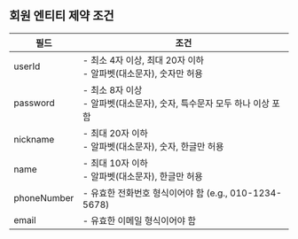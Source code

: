 ## 회원 엔티티 제약 조건

| 필드        | 조건                                              |
|-------------|-------------------------------------------------|
| userId      | - 최소 4자 이상, 최대 20자 이하<br>- 알파벳(대소문자), 숫자만 허용    |
| password    | - 최소 8자 이상<br>- 알파벳(대소문자), 숫자, 특수문자 모두 하나 이상 포함 |
| nickname    | - 최대 20자 이하<br>- 알파벳(대소문자), 숫자, 한글만 허용          |
| name        | - 최대 10자 이하<br>- 알파벳(대소문자), 한글만 허용         |
| phoneNumber | - 유효한 전화번호 형식이어야 함 (e.g., 010-1234-5678)        |
| email       | - 유효한 이메일 형식이어야 함                               |
